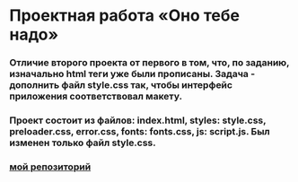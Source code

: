 # Проектная работа «Оно тебе надо»
### Отличие второго проекта от первого в том, что, по заданию, изначально html теги уже были прописаны. Задача - дополнить файл style.css так, чтобы интерфейс приложения соответствовал макету.
### Проект состоит из файлов: index.html, styles: style.css, preloader.css, error.css, fonts: fonts.css, js: script.js. Был изменен только файл style.css.

### [мой репозиторий][def]

[def]: https://github.com/ais-94/posmotri_v_okno.git
